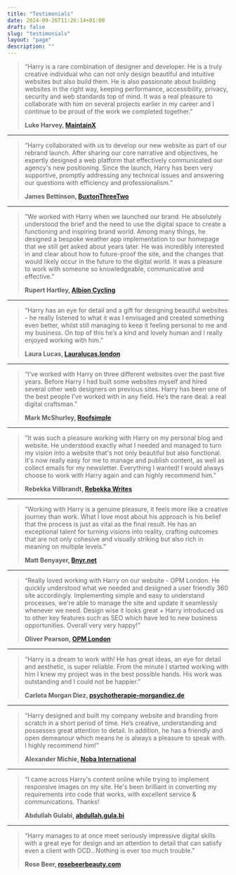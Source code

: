 ```yaml
---
title: "Testimonials"
date: 2024-09-26T11:26:14+01:00
draft: false
slug: "testimonials"
layout: "page"
description: ""
---
```


> “Harry is a rare combination of designer and developer. He is a truly creative individual who can not only design beautiful and intuitive websites but also build them. He is also passionate about building websites in the right way, keeping performance, accessibility, privacy, security and web standards top of mind. It was a real pleasure to collaborate with him on several projects earlier in my career and I continue to be proud of the work we completed together.”
>
> **Luke Harvey, [MaintainX](https://www.getmaintainx.com/)**

---

> “Harry collaborated with us to develop our new website as part of our rebrand launch. After sharing our core narrative and objectives, he expertly designed a web platform that effectively communicated our agency's new positioning. Since the launch, Harry has been very supportive, promptly addressing any technical issues and answering our questions with efficiency and professionalism.”
>
> **James Bettinson, [BuxtonThreeTwo](https://buxtonthreetwo.com/)**

---

> ”We worked with Harry when we launched our brand. He absolutely understood the brief and the need to use the digital space to create a functioning and inspiring brand world. Among many things, he designed a bespoke weather app implementation to our homepage that we still get asked about years later. He was incredibly interested in and clear about how to future-proof the site, and the changes that would likely occur in the future to the digital world. It was a pleasure to work with someone so knowledgeable, communicative and effective.”
>
> **Rupert Hartley, [Albion Cycling](https://www.albioncycling.com/)**

---

> “Harry has an eye for detail and a gift for designing beautiful websites - he really listened to what it was I envisaged and created something even better, whilst still managing to keep it feeling personal to me and my business. On top of this he’s a kind and lovely human and I really enjoyed working with him.”
>
> **Laura Lucas, [Lauralucas.london](https://lauralucas.london/)**

---

> “I’ve worked with Harry on three different websites over the past five years. Before Harry I had built some websites myself and hired several other web designers on previous sites. Harry has been one of the best people I’ve worked with in any field. He’s the rare deal: a real digital craftsman.”
>
> **Mark McShurley, [Roofsimple](https://roofsimple.com/)**

---

> ”It was such a pleasure working with Harry on my personal blog and website. He understood exactly  what I needed and managed to turn my vision into a website that's not only beautiful but also functional. It's now really easy for me to manage and publish content, as well as collect emails for my newsletter. Everything I wanted! I would always choose to work with Harry again and can highly recommend him.”
>
> **Rebekka Villbrandt, [Rebekka Writes](https://rebekkawrites.com/)**

---

> ”Working with Harry is a genuine pleasure, it feels more like a creative journey than work. What I love most about his approach is his belief that the process is just as vital as the final result. He has an exceptional talent for turning visions into reality, crafting outcomes that are not only cohesive and visually striking but also rich in meaning on multiple levels.”
>
> **Matt Benyayer, [Bnyr.net](https://bnyr.net/)**

---

> “Really loved working with Harry on our website - OPM London. He quickly understood what we needed and designed a user friendly 360 site accordingly. Implementing simple and easy to understand processes, we're able to manage the site and update it seamlessly whenever we need. Design wise it looks great + Harry introduced us to other key features such as SEO which have led to new business opportunities.  Overall very very happy!”
>
> **Oliver Pearson, [OPM London](https://opm.london/)**

---

> “Harry is a dream to work with! He has great ideas, an eye for detail and aesthetic, is super reliable. From the minute I started working with him I knew my project was in the best possible hands. His work was outstanding and I could not be happier.”
> 
> **Carlota Morgan Diez, [psychotherapie-morgandiez.de](https://psychotherapie-morgandiez.de/)**

---

> “Harry designed and built my company website and branding from scratch in a short period of time.  He’s creative, understanding and possesses great attention to detail.  In addition, he has a friendly and open demeanour which means he is always a pleasure to speak with. I highly recommend him!”
>
> **Alexander Michie, [Noba International](https://nobainternational.com/)**
---

> “I came across Harry's content online while trying to implement responsive images on my site. He's been brilliant in converting my requirements into code that works, with excellent service & communications. Thanks!  
> 
> **Abdullah Gulabi, [abdullah.gula.bi](https://abdullah.gula.bi/)**

---

> “Harry manages to at once meet seriously impressive digital skills with a great eye for design and an attention to detail that can satisfy even a client with OCD...Nothing is ever too much trouble.”
> 
> **Rose Beer, [rosebeerbeauty.com](https://rosebeerbeauty.com/)**